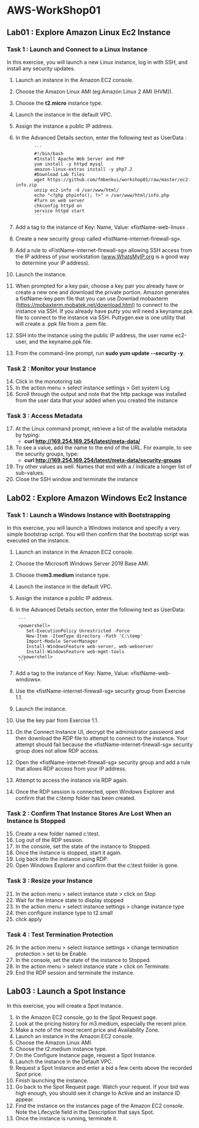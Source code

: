 # AWS-WorkShop01

## **Lab01 : Explore Amazon Linux Ec2 Instance**

### **Task 1 : Launch and Connect to a Linux Instance**
In this exercise, you will launch a new Linux instance, log in with SSH, and install any security updates. 
1. Launch an instance in the Amazon EC2 console. 
2. Choose the Amazon Linux AMI (eg:Amazon Linux 2 AMI (HVM)). 
3. Choose the **t2.micro** instance type. 
4. Launch the instance in the default VPC. 
5. Assign the instance a public IP address. 
6. In the Advanced Details section, enter the following text as UserData : 

              ```
              #!/bin/bash
              #Install Apache Web Server and PHP
              yum install -y httpd mysql 
              amazon-linux-extras install -y php7.2
              #Download Lab files
              wget https://github.com/fmbenkui/workshop01/raw/master/ec2-info.zip
              unzip ec2-info -d /var/www/html/
              echo "<?php phpinfo(); ?>" > /var/www/html/info.php
              #Turn on web server
              chkconfig httpd on
              service httpd start
              ```

7. Add a tag to the instance of Key: Name, Value: «fistName-web-linux» .
8. Create a new security group called «fistName-internet-firewall-sg». 
9. Add a rule to «FistName-internet-firewall-sg» allowing SSH access from the IP address of your workstation (www.WhatsMyIP.org is a good way to determine your IP address). 
10. Launch the instance. 
11. When prompted for a key pair, choose a key pair you already have or create a new one and download the private portion.           Amazon generates a fistName-key.pem file that you can use Downlad mobaxterm (https://mobaxterm.mobatek.net/download.html) to connect to the instance via SSH. If you already have putty you will need a keyname.ppk file to connect to the instance via SSH. Puttygen.exe is one utility that will create a .ppk file from a .pem file. 
12. SSH into the instance using the public IP address, the user name ec2-user, and the keyname.ppk file. 
13. From the command-line prompt, run **sudo yum update --security -y**. 

### **Task 2 : Monitor your Instance**
14. Click in the monotoring tab
15. In the action menu > select instance settings > Get system Log
16. Scroll through the output and note that the http package was installed from the user data that your added when you created the instance

### **Task 3 : Access Metadata**
17. At the Linux command prompt, retrieve a list of the available metadata by typing:
    - **curl http://169.254.169.254/latest/meta-data/** 
18. To see a value, add the name to the end of the URL. For example, to see the security groups, type:
    - **curl http://169.254.169.254/latest/meta-data/security-groups**
19. Try other values as well. Names that end with a / indicate a longer list of sub-values. 
20. Close the SSH window and terminate the instance

## **Lab02 : Explore Amazon Windows Ec2 Instance**

### **Task 1 : Launch a Windows Instance with Bootstrapping**
In this exercise, you will launch a Windows instance and specify a very simple bootstrap script.
You will then confirm that the bootstrap script was executed on the instance. 

1. Launch an instance in the Amazon EC2 console.
2. Choose the Microsoft Windows Server 2019 Base AMI. 
3. Choose the**m3.medium** instance type.
4. Launch the instance in the default VPC. 
5. Assign the instance a public IP address. 
6. In the Advanced Details section, enter the following text as UserData: 

        ```
        <powershell>
           Set-ExecutionPolicy Unrestricted -Force
           New-Item -ItemType directory -Path 'C:\temp'
           Import-Module ServerManager
           Install-WindowsFeature web-server, web-webserver
           Install-WindowsFeature web-mgmt-tools
        </powershell>
        ```

7. Add a tag to the instance of Key: Name, Value: «fistName-web-windows».
8. Use the «fistName-internet-firewall-sg» security group from Exercise 1.1.
9. Launch the instance. 
10. Use the key pair from Exercise 1.1. 
11. On the Connect Instance UI, decrypt the administrator password and then download the RDP file to attempt to connect to the instance. Your attempt should fail because the «fistName-internet-firewall-sg» security group does not allow RDP access. 
12. Open the «fistName-internet-firewall-sg» security group and add a rule that allows RDP access from your IP address. 
13. Attempt to access the instance via RDP again. 
14. Once the RDP session is connected, open Windows Explorer and confirm that the c:\temp folder has been created.

### **Task 2 : Confirm That Instance Stores Are Lost When an Instance Is Stopped**
15. Create a new folder named c:\test. 
16. Log out of the RDP session. 
17. In the console, set the state of the instance to Stopped. 
18. Once the instance is stopped, start it again. 
19. Log back into the instance using RDP. 
20. Open Windows Explorer and confirm that the c:\test folder is gone.

### **Task 3 : Resize your Instance**
 21. In the action menu > select instance state > click on Stop
 22. Wait for the Intance state to display stopped
 23. In the action menu > select instance settings > change instance type
 24. then configure instance type to t2.small
 25. click apply
 
### **Task 4 : Test Termination Protection**
26. In the action menu > select instance settings > change termination protection > set to be Enable.
27. In the console, set the state of the instance to Stopped.
28. In the action menu > select instance state > click on Terminate.
29. End the RDP session and terminate the instance.

## **Lab03 : Launch a Spot Instance**

In this exercise, you will create a Spot Instance.
1. In the Amazon EC2 console, go to the Spot Request page.
2. Look at the pricing history for m3.medium, especially the recent price. 
3. Make a note of the most recent price and Availability Zone.
4. Launch an instance in the Amazon EC2 console. 
5. Choose the Amazon Linux AMI. 
6. Choose the t2.medium instance type. 
7. On the Configure Instance page, request a Spot Instance. 
8. Launch the instance in the Default VPC.
10. Request a Spot Instance and enter a bid a few cents above the recorded Spot price. 
11. Finish launching the instance. 
12. Go back to the Spot Request page. Watch your request. If your bid was high enough, you should see it change to Active and an instance ID appear. 
13. Find the instance on the instances page of the Amazon EC2 console. Note the Lifecycle field in the Description that says Spot. 
14. Once the instance is running, terminate it.
